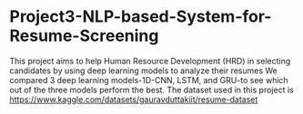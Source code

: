 # Project3-NLP-based-System-for-Resume-Screening
This project aims to help Human Resource Development (HRD) in selecting candidates by using deep learning models to analyze their resumes
We compared 3 deep learning models-1D-CNN, LSTM, and GRU-to see which out of the three models perform the best. The dataset used in this project is https://www.kaggle.com/datasets/gauravduttakiit/resume-dataset
